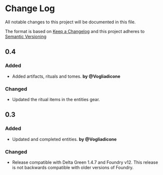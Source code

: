 # Change Log

All notable changes to this project will be documented in this file.

The format is based on [Keep a Changelog](http://keepachangelog.com/) and this project adheres to [Semantic Versioning](http://semver.org/)

<!--
## [Unreleased]

### Added

### Changed

### Deprecated

### Removed

### Fixed

### Security

### Known Issues
-->

## 0.4

### Added

- Added artifacts, rituals and tomes. **by @Vogliadicone**


### Changed

- Updated the ritual items in the entities gear.

## 0.3

### Added

- Updated and completed entities. **by @Vogliadicone**


### Changed

- Release compatible with Delta Green 1.4.7 and Foundry v12. This release is not backwards compatible with older versions of Foundry.